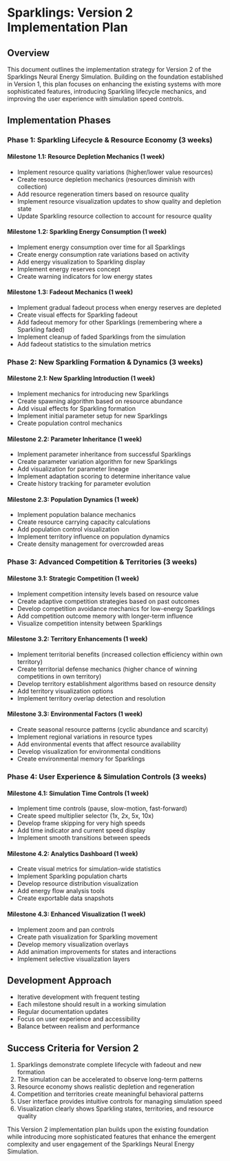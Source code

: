 # Sparklings: Version 2 Implementation Plan

## Overview

This document outlines the implementation strategy for Version 2 of the Sparklings Neural Energy Simulation. Building on the foundation established in Version 1, this plan focuses on enhancing the existing systems with more sophisticated features, introducing Sparkling lifecycle mechanics, and improving the user experience with simulation speed controls.

## Implementation Phases

### Phase 1: Sparkling Lifecycle & Resource Economy (3 weeks)

#### Milestone 1.1: Resource Depletion Mechanics (1 week)
- Implement resource quality variations (higher/lower value resources)
- Create resource depletion mechanics (resources diminish with collection)
- Add resource regeneration timers based on resource quality
- Implement resource visualization updates to show quality and depletion state
- Update Sparkling resource collection to account for resource quality

#### Milestone 1.2: Sparkling Energy Consumption (1 week)
- Implement energy consumption over time for all Sparklings
- Create energy consumption rate variations based on activity
- Add energy visualization to Sparkling display
- Implement energy reserves concept
- Create warning indicators for low energy states

#### Milestone 1.3: Fadeout Mechanics (1 week)
- Implement gradual fadeout process when energy reserves are depleted
- Create visual effects for Sparkling fadeout
- Add fadeout memory for other Sparklings (remembering where a Sparkling faded)
- Implement cleanup of faded Sparklings from the simulation
- Add fadeout statistics to the simulation metrics

### Phase 2: New Sparkling Formation & Dynamics (3 weeks)

#### Milestone 2.1: New Sparkling Introduction (1 week)
- Implement mechanics for introducing new Sparklings
- Create spawning algorithm based on resource abundance
- Add visual effects for Sparkling formation
- Implement initial parameter setup for new Sparklings
- Create population control mechanics

#### Milestone 2.2: Parameter Inheritance (1 week)
- Implement parameter inheritance from successful Sparklings
- Create parameter variation algorithm for new Sparklings
- Add visualization for parameter lineage
- Implement adaptation scoring to determine inheritance value
- Create history tracking for parameter evolution

#### Milestone 2.3: Population Dynamics (1 week)
- Implement population balance mechanics
- Create resource carrying capacity calculations
- Add population control visualization
- Implement territory influence on population dynamics
- Create density management for overcrowded areas

### Phase 3: Advanced Competition & Territories (3 weeks)

#### Milestone 3.1: Strategic Competition (1 week)
- Implement competition intensity levels based on resource value
- Create adaptive competition strategies based on past outcomes
- Develop competition avoidance mechanics for low-energy Sparklings
- Add competition outcome memory with longer-term influence
- Visualize competition intensity between Sparklings

#### Milestone 3.2: Territory Enhancements (1 week)
- Implement territorial benefits (increased collection efficiency within own territory)
- Create territorial defense mechanics (higher chance of winning competitions in own territory)
- Develop territory establishment algorithms based on resource density
- Add territory visualization options
- Implement territory overlap detection and resolution

#### Milestone 3.3: Environmental Factors (1 week)
- Create seasonal resource patterns (cyclic abundance and scarcity)
- Implement regional variations in resource types
- Add environmental events that affect resource availability
- Develop visualization for environmental conditions
- Create environmental memory for Sparklings

### Phase 4: User Experience & Simulation Controls (3 weeks)

#### Milestone 4.1: Simulation Time Controls (1 week)
- Implement time controls (pause, slow-motion, fast-forward)
- Create speed multiplier selector (1x, 2x, 5x, 10x)
- Develop frame skipping for very high speeds
- Add time indicator and current speed display
- Implement smooth transitions between speeds

#### Milestone 4.2: Analytics Dashboard (1 week)
- Create visual metrics for simulation-wide statistics
- Implement Sparkling population charts
- Develop resource distribution visualization
- Add energy flow analysis tools
- Create exportable data snapshots

#### Milestone 4.3: Enhanced Visualization (1 week)
- Implement zoom and pan controls
- Create path visualization for Sparkling movement
- Develop memory visualization overlays
- Add animation improvements for states and interactions
- Implement selective visualization layers

## Development Approach

- Iterative development with frequent testing
- Each milestone should result in a working simulation
- Regular documentation updates
- Focus on user experience and accessibility
- Balance between realism and performance

## Success Criteria for Version 2

1. Sparklings demonstrate complete lifecycle with fadeout and new formation
2. The simulation can be accelerated to observe long-term patterns
3. Resource economy shows realistic depletion and regeneration
4. Competition and territories create meaningful behavioral patterns
5. User interface provides intuitive controls for managing simulation speed
6. Visualization clearly shows Sparkling states, territories, and resource quality

This Version 2 implementation plan builds upon the existing foundation while introducing more sophisticated features that enhance the emergent complexity and user engagement of the Sparklings Neural Energy Simulation.